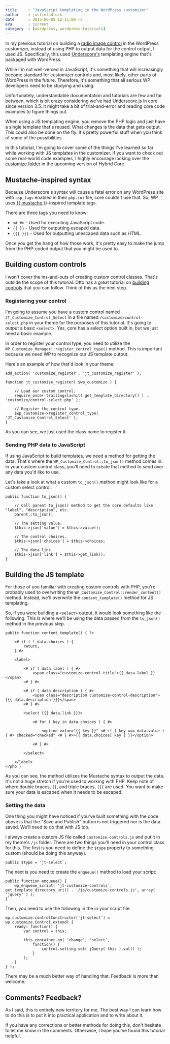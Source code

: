 ```yaml
---
title     : "JavaScript templating in the WordPress customizer"
author    : justintadlock
date      : 2015-06-05 12:11:00 -5
era       : current
category  : [wordpress, wordpress-tutorials]
---
```


In my previous tutorial on building a [radio image control](http://justintadlock.com/archives/2015/06/04/customizer-radio-image-control) in the WordPress customizer, instead of using PHP to output data for the control output, I used JS.  Specifically, this used [Underscore's](http://underscorejs.org/) templating engine that's packaged with WordPress.

While I'm not well-versed in JavaScript, it's something that will increasingly become standard for customizer controls and, most likely, other parts of WordPress in the future. Therefore, it's something that all serious WP developers need to be studying and using.

Unfortunately, understandable documentation and tutorials are few and far between, which is bit crazy considering we've had Underscore.js in core since version 3.5. It might take a bit of trial-and-error and reading core code examples to figure things out.

When using a JS templating engine, you remove the PHP logic and just have a single template that's reused.  What changes is the data that gets output.  This could also be done on the fly.  It's pretty powerful stuff when you think of some of the possibilities.

In this tutorial, I'm going to cover some of the things I've learned so far while working with JS templates in the customizer.  If you want to check out some real-world code examples, I highly encourage looking over the [customize folder](https://github.com/justintadlock/hybrid-core/tree/dev/customize) in the upcoming version of Hybrid Core.

## Mustache-inspired syntax

Because Underscore's syntax will cause a fatal error on any WordPress site with `asp_tags` enabled in their `php.ini` file, core couldn't use that.  So, WP uses [{{ mustache }}](https://mustache.github.io/)-inspired template tags.

There are three tags you need to know:

* `<# #>` - Used for executing JavaScript code.
* `{{ }}` - Used for outputting escaped data.
* `{{{ }}}` - Used for outputting unescaped data such as HTML.

Once you get the hang of how those work, it's pretty easy to make the jump from the PHP-coded output that you might be used to.

## Building custom controls

I won't cover the ins-and-outs of creating custom control classes.  That's outside the scope of this tutorial.  Otto has a great tutorial on [building controls](http://ottopress.com/2012/making-a-custom-control-for-the-theme-customizer/) that you can follow.  Think of this as the next step.

### Registering your control

I'm going to assume you have a custom control named `JT_Customize_Control_Select` in a file named `/customize/control-select.php` in your theme for the purposes of this tutorial.  It's going to output a basic `<select>`.  Yes, core has a select option built in, but we just need a basic example.

In order to register your control type, you need to utilize the `WP_Customize_Manager::register_control_type()` method.  This is important because we need WP to recognize our JS template output.

Here's an example of how that'd look in your theme:

```
add_action( 'customize_register', 'jt_customize_register' );

function jt_customize_register( $wp_customize ) {

	// Load our custom control.
	require_once( trailingslashit( get_template_directory() ) . 'customize/control-select.php' );

	// Register the control type.
	$wp_customize->register_control_type( 'JT_Customize_Control_Select' );
}
```

As you can see, we just used the class name to register it.

### Sending PHP data to JavaScript

If using JavaScript to build templates, we need a method for getting the data.  That's where the `WP_Customize_Control::to_json()` method comes in.  In your custom control class, you'll need to create that method to send over any data you'd like to use.

Let's take a look at what a custom `to_json()` method might look like for a custom select control:

```
public function to_json() {

	// Call parent to_json() method to get the core defaults like "label", "description", etc.
	parent::to_json()

	// The setting value.
	$this->json['value'] = $this->value();

	// The control choices.
	$this->json['choices'] = $this->choices;

	// The data link.
	$this->json['link'] = $this->get_link();
}
```

## Building the JS template

For those of you familiar with creating custom controls with PHP, you're probably used to overwriting the `WP_Customize_Control::render_content()` method.  Instead, we'll overwrite the `content_template()` method for JS templating.

So, if you were building a `<select>` output, it would look something like the following.  This is where we'll be using the data passed from the `to_json()` method in the previous step.

```
public function content_template() { ?>

	<# if ( ! data.choices ) {
		return;
	} #>

	<label>

		<# if ( data.label ) { #>
			<span class="customize-control-title">{{ data.label }}</span>
		<# } #>

		<# if ( data.description ) { #>
			<span class="description customize-control-description">{{{ data.description }}}</span>
		<# } #>

		<select {{{ data.link }}}>

			<# for ( key in data.choices ) { #>

				<option value="{{ key }}" <# if ( key === data.value ) { #> checked="checked" <# } #>>{{ data.choices[ key ] }}</option>

			<# } #>

		</select>

	</label>
<?php }
```

As you can see, the method utilizes the Mustache syntax to output the data.  It's not a huge stretch if you're used to working with PHP.  Keep note of where double braces, `{{`, and triple braces, `{{{` are used.  You want to make sure your data is escaped when it needs to be escaped.

### Setting the data

One thing you might have noticed if you've built something with the code above is that the "Save and Publish" button is not triggered nor is the data saved.  We'll need to do that with JS too.

I always create a custom JS file called `customize-controls.js` and put it in my theme's `/js` folder.  There are two things you'll need in your control class for this.  The first is you need to define the `$type` property to something custom (should be doing this anyway).

```
public $type = 'jt-select`;
```

The next is you need to create the `enqueue()` method to load your script:

```
public function enqueue() {
	wp_enqueue_script( 'jt-customize-controls', get_template_directory_uri() . '/js/customize-controls.js', array( 'jquery' ) );
}
```

Then, you need to use the following in the in your script file:

```
wp.customize.controlConstructor['jt-select'] = wp.customize.Control.extend( {
	ready: function() {
		var control = this;

		this.container.on( 'change', 'select',
			function() {
				control.setting.set( jQuery( this ).val() );
			}
		);
	}
} );
```

There may be a much better way of handling that.  Feedback is more than welcome.

## Comments? Feedback?

As I said, this is entirely new territory for me.  The best way I can learn how to do this is to put it into practical application and to write about it.

If you have any corrections or better methods for doing this, don't hesitate to let me know in the comments.  Otherwise, I hope you've found this tutorial helpful.
